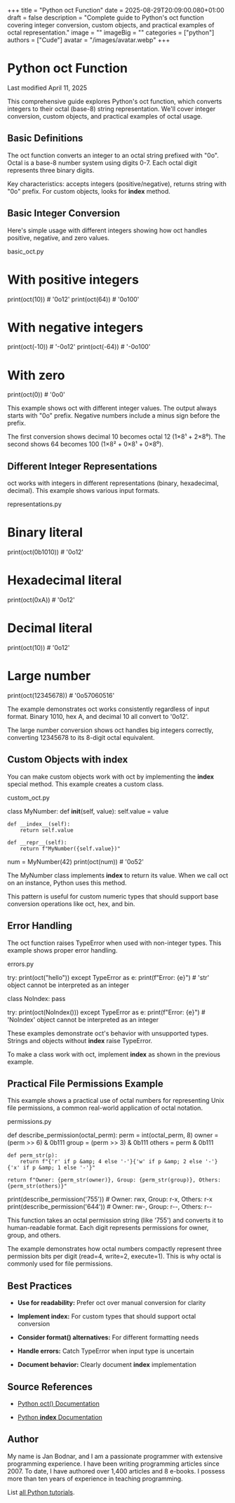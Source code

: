 +++
title = "Python oct Function"
date = 2025-08-29T20:09:00.080+01:00
draft = false
description = "Complete guide to Python's oct function covering integer conversion, custom objects, and practical examples of octal representation."
image = ""
imageBig = ""
categories = ["python"]
authors = ["Cude"]
avatar = "/images/avatar.webp"
+++

# Python oct Function

Last modified April 11, 2025

This comprehensive guide explores Python's oct function, which
converts integers to their octal (base-8) string representation. We'll cover
integer conversion, custom objects, and practical examples of octal usage.

## Basic Definitions

The oct function converts an integer to an octal string prefixed
with "0o". Octal is a base-8 number system using digits 0-7. Each octal digit
represents three binary digits.

Key characteristics: accepts integers (positive/negative), returns string with
"0o" prefix. For custom objects, looks for __index__ method.

## Basic Integer Conversion

Here's simple usage with different integers showing how oct
handles positive, negative, and zero values.

basic_oct.py
  

# With positive integers
print(oct(10))     # '0o12'
print(oct(64))     # '0o100'

# With negative integers
print(oct(-10))    # '-0o12'
print(oct(-64))    # '-0o100'

# With zero
print(oct(0))      # '0o0'

This example shows oct with different integer values. The output
always starts with "0o" prefix. Negative numbers include a minus sign before
the prefix.

The first conversion shows decimal 10 becomes octal 12 (1×8¹ + 2×8⁰). The
second shows 64 becomes 100 (1×8² + 0×8¹ + 0×8⁰).

## Different Integer Representations

oct works with integers in different representations (binary,
hexadecimal, decimal). This example shows various input formats.

representations.py
  

# Binary literal
print(oct(0b1010))    # '0o12'

# Hexadecimal literal
print(oct(0xA))       # '0o12'

# Decimal literal
print(oct(10))        # '0o12'

# Large number
print(oct(12345678))  # '0o57060516'

The example demonstrates oct works consistently regardless of
input format. Binary 1010, hex A, and decimal 10 all convert to '0o12'.

The large number conversion shows oct handles big integers
correctly, converting 12345678 to its 8-digit octal equivalent.

## Custom Objects with __index__

You can make custom objects work with oct by implementing the
__index__ special method. This example creates a custom class.

custom_oct.py
  

class MyNumber:
    def __init__(self, value):
        self.value = value
    
    def __index__(self):
        return self.value
    
    def __repr__(self):
        return f"MyNumber({self.value})"

num = MyNumber(42)
print(oct(num))  # '0o52'

The MyNumber class implements __index__ to return its value.
When we call oct on an instance, Python uses this method.

This pattern is useful for custom numeric types that should support base
conversion operations like oct, hex, and bin.

## Error Handling

The oct function raises TypeError when used with
non-integer types. This example shows proper error handling.

errors.py
  

try:
    print(oct("hello"))
except TypeError as e:
    print(f"Error: {e}")  # 'str' object cannot be interpreted as an integer

class NoIndex:
    pass

try:
    print(oct(NoIndex()))
except TypeError as e:
    print(f"Error: {e}")  # 'NoIndex' object cannot be interpreted as an integer

These examples demonstrate oct's behavior with unsupported types.
Strings and objects without __index__ raise TypeError.

To make a class work with oct, implement __index__
as shown in the previous example.

## Practical File Permissions Example

This example shows a practical use of octal numbers for representing Unix file
permissions, a common real-world application of octal notation.

permissions.py
  

def describe_permission(octal_perm):
    perm = int(octal_perm, 8)
    owner = (perm &gt;&gt; 6) &amp; 0b111
    group = (perm &gt;&gt; 3) &amp; 0b111
    others = perm &amp; 0b111
    
    def perm_str(p):
        return f"{'r' if p &amp; 4 else '-'}{'w' if p &amp; 2 else '-'}{'x' if p &amp; 1 else '-'}"
    
    return f"Owner: {perm_str(owner)}, Group: {perm_str(group)}, Others: {perm_str(others)}"

print(describe_permission('755'))  # Owner: rwx, Group: r-x, Others: r-x
print(describe_permission('644'))  # Owner: rw-, Group: r--, Others: r--

This function takes an octal permission string (like '755') and converts it to
human-readable format. Each digit represents permissions for owner, group, and
others.

The example demonstrates how octal numbers compactly represent three permission
bits per digit (read=4, write=2, execute=1). This is why octal is commonly used
for file permissions.

## Best Practices

- **Use for readability:** Prefer oct over manual conversion for clarity

- **Implement __index__:** For custom types that should support octal conversion

- **Consider format() alternatives:** For different formatting needs

- **Handle errors:** Catch TypeError when input type is uncertain

- **Document behavior:** Clearly document __index__ implementation

## Source References

- [Python oct() Documentation](https://docs.python.org/3/library/functions.html#oct)

- [Python __index__ Documentation](https://docs.python.org/3/reference/datamodel.html#object.__index__)

## Author

My name is Jan Bodnar, and I am a passionate programmer with extensive
programming experience. I have been writing programming articles since 2007.
To date, I have authored over 1,400 articles and 8 e-books. I possess more
than ten years of experience in teaching programming.

List [all Python tutorials](/python/).